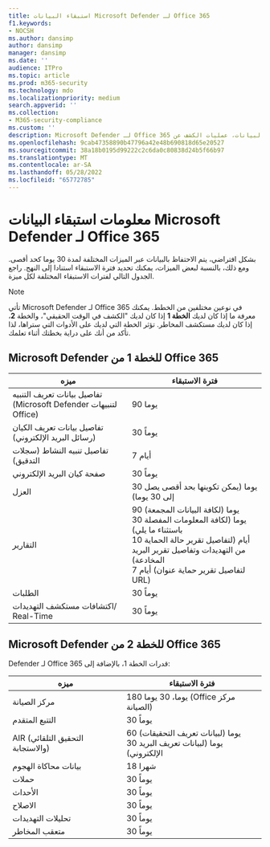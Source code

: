 ```yaml
---
title: استبقاء البيانات Microsoft Defender لـ Office 365
f1.keywords:
- NOCSH
ms.author: dansimp
author: dansimp
manager: dansimp
ms.date: ''
audience: ITPro
ms.topic: article
ms.prod: m365-security
ms.technology: mdo
ms.localizationpriority: medium
search.appverid: ''
ms.collection:
- M365-security-compliance
ms.custom: ''
description: Microsoft Defender لـ Office 365 معلومات استبقاء البيانات، عمليات الكشف عن Real-Time/مستكشف البيانات
ms.openlocfilehash: 9cab47358890b47796a42e48b690818d65e20527
ms.sourcegitcommit: 38a18b0195d99222c2c6da0c80838d24b5f66b97
ms.translationtype: MT
ms.contentlocale: ar-SA
ms.lasthandoff: 05/28/2022
ms.locfileid: "65772785"
---
```

# <a name="data-retention-information-for-microsoft-defender-for-office-365"></a>معلومات استبقاء البيانات Microsoft Defender لـ Office 365

بشكل افتراضي، يتم الاحتفاظ بالبيانات عبر الميزات المختلفة لمدة 30 يوما كحد أقصى. ومع ذلك، بالنسبة لبعض الميزات، يمكنك تحديد فترة الاستبقاء استنادا إلى النهج. راجع الجدول التالي لفترات الاستبقاء المختلفة لكل ميزة.

> [!NOTE]
> تأتي Microsoft Defender لـ Office 365 في نوعين مختلفين من الخطط. يمكنك معرفة ما إذا كان لديك **الخطة 1** إذا كان لديك "الكشف في الوقت الحقيقي"، والخطة **2**، إذا كان لديك مستكشف المخاطر. تؤثر الخطة التي لديك على الأدوات التي ستراها، لذا تأكد من أنك على دراية بخطتك أثناء تعلمك.

## <a name="defender-for-office-365-plan-1"></a>Microsoft Defender للخطة 1 من Office 365

|ميزه|فترة الاستبقاء|
|---|---|
|تفاصيل بيانات تعريف التنبيه (Microsoft Defender لتنبيهات Office) | 90 يوما |
|تفاصيل بيانات تعريف الكيان (رسائل البريد الإلكتروني) | 30 يوماً |
|تفاصيل تنبيه النشاط (سجلات التدقيق) | 7 أيام |
|صفحة كيان البريد الإلكتروني | 30 يوماً |
|العزل | 30 يوما (يمكن تكوينها بحد أقصى يصل إلى 30 يوما) |
|التقارير | 90 يوما (لكافة البيانات المجمعة) <br>30 يوما (لكافة المعلومات المفصلة باستثناء ما يلي) <br> 10 أيام (لتفاصيل تقرير حالة الحماية من التهديدات وتفاصيل تقرير البريد المخادعة) <br> 7 أيام (لتفاصيل تقرير حماية عنوان URL) <br>
|الطلبات | 30 يوماً |
|اكتشافات مستكشف التهديدات/ Real-Time | 30 يوماً |

## <a name="defender-for-office-365-plan-2"></a>Microsoft Defender للخطة 2 من Office 365

Defender لـ Office 365 قدرات الخطة 1، بالإضافة إلى:

|ميزه|فترة الاستبقاء|
|---|---|
|مركز الصيانة | 180 يوما، 30 يوما (Office مركز الصيانة)   |
|التتبع المتقدم | 30 يوماً |
|AIR (التحقيق التلقائي والاستجابة) | 60 يوما (لبيانات تعريف التحقيقات)<br> 30 يوما (لبيانات تعريف البريد الإلكتروني)  |
|بيانات محاكاة الهجوم | 18 شهرا |
|حملات | 30 يوماً |
|الأحداث | 30 يوماً|
|الاصلاح | 30 يوماً |
|تحليلات التهديدات | 30 يوماً |
|متعقب المخاطر | 30 يوماً |
